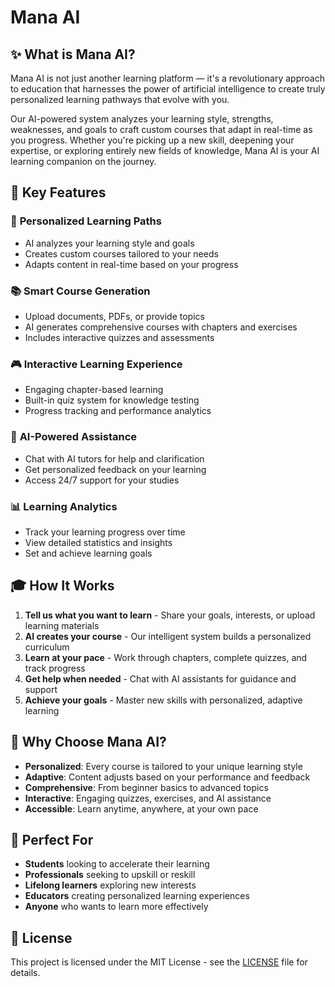# Mana AI

## ✨ What is Mana AI?

Mana AI is not just another learning platform — it's a revolutionary approach to education that harnesses the power of artificial intelligence to create truly personalized learning pathways that evolve with you.

Our AI-powered system analyzes your learning style, strengths, weaknesses, and goals to craft custom courses that adapt in real-time as you progress. Whether you're picking up a new skill, deepening your expertise, or exploring entirely new fields of knowledge, Mana AI is your AI learning companion on the journey.

## 🚀 Key Features

### 🎯 **Personalized Learning Paths**

- AI analyzes your learning style and goals
- Creates custom courses tailored to your needs
- Adapts content in real-time based on your progress

### 📚 **Smart Course Generation**

- Upload documents, PDFs, or provide topics
- AI generates comprehensive courses with chapters and exercises
- Includes interactive quizzes and assessments

### 🎮 **Interactive Learning Experience**

- Engaging chapter-based learning
- Built-in quiz system for knowledge testing
- Progress tracking and performance analytics

### 💬 **AI-Powered Assistance**

- Chat with AI tutors for help and clarification
- Get personalized feedback on your learning
- Access 24/7 support for your studies

### 📊 **Learning Analytics**

- Track your learning progress over time
- View detailed statistics and insights
- Set and achieve learning goals

## 🎓 How It Works

1. **Tell us what you want to learn** - Share your goals, interests, or upload learning materials
2. **AI creates your course** - Our intelligent system builds a personalized curriculum
3. **Learn at your pace** - Work through chapters, complete quizzes, and track progress
4. **Get help when needed** - Chat with AI assistants for guidance and support
5. **Achieve your goals** - Master new skills with personalized, adaptive learning

## 🌟 Why Choose Mana AI?

- **Personalized**: Every course is tailored to your unique learning style
- **Adaptive**: Content adjusts based on your performance and feedback
- **Comprehensive**: From beginner basics to advanced topics
- **Interactive**: Engaging quizzes, exercises, and AI assistance
- **Accessible**: Learn anytime, anywhere, at your own pace

## 🎯 Perfect For

- **Students** looking to accelerate their learning
- **Professionals** seeking to upskill or reskill
- **Lifelong learners** exploring new interests
- **Educators** creating personalized learning experiences
- **Anyone** who wants to learn more effectively

## 📄 License

This project is licensed under the MIT License - see the [LICENSE](LICENSE) file for details.
